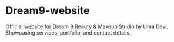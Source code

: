 # Dream9-website
Official website for Dream 9 Beauty &amp; Makeup Studio by Uma Devi. Showcasing services, portfolio, and contact details.
